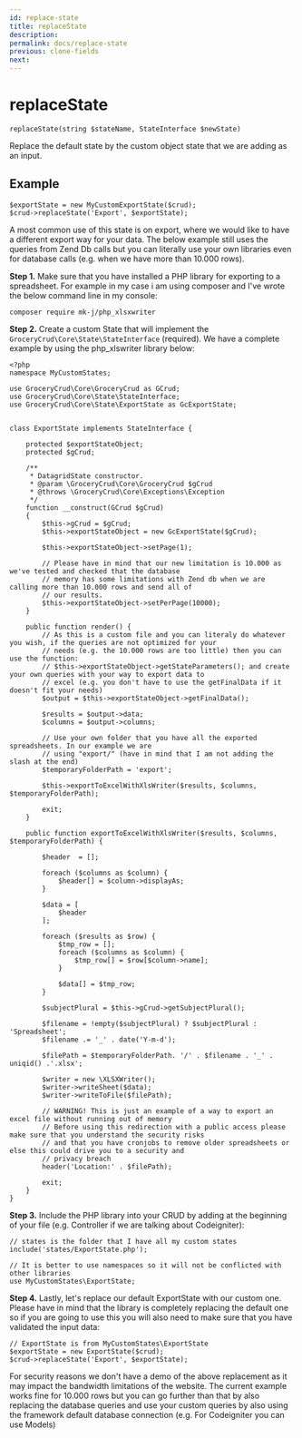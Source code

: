 ```yaml
---
id: replace-state
title: replaceState
description: 
permalink: docs/replace-state
previous: clone-fields
next: 
---
```


# replaceState

<pre><code class="language-php">replaceState(string $stateName, StateInterface $newState)</code></pre>
Replace the default state by the custom object state that we are adding as an input.

## Example

<pre><code class="language-php">$exportState = new MyCustomExportState($crud);
$crud->replaceState('Export', $exportState);</code></pre>

A most common use of this state is on export, where we would like to have a different export way for your data. The below example still uses the queries from Zend Db calls but you can literally use your own libraries even for database calls (e.g. when we have more than 10.000 rows).

<strong>Step 1.</strong> Make sure that you have installed a PHP library for exporting to a spreadsheet. For example in my case i am using composer and I've wrote the below command line in my console:

<pre><code class="language-bash">composer require mk-j/php_xlsxwriter</code></pre>

<strong>Step 2.</strong> Create a custom State that will implement the <code>GroceryCrud\Core\State\StateInterface</code> (required). We have a complete example by using the php_xlswriter library below:

<pre><code class="language-php">&lt;?php
namespace MyCustomStates;

use GroceryCrud\Core\GroceryCrud as GCrud;
use GroceryCrud\Core\State\StateInterface;
use GroceryCrud\Core\State\ExportState as GcExportState;


class ExportState implements StateInterface {

    protected $exportStateObject;
    protected $gCrud;

    /**
     * DatagridState constructor.
     * @param \GroceryCrud\Core\GroceryCrud $gCrud
     * @throws \GroceryCrud\Core\Exceptions\Exception
     */
    function __construct(GCrud $gCrud)
    {
        $this->gCrud = $gCrud;
        $this->exportStateObject = new GcExportState($gCrud);

        $this->exportStateObject->setPage(1);

        // Please have in mind that our new limitation is 10.000 as we've tested and checked that the database
        // memory has some limitations with Zend db when we are calling more than 10.000 rows and send all of
        // our results.
        $this->exportStateObject->setPerPage(10000);
    }

    public function render() {
        // As this is a custom file and you can literaly do whatever you wish, if the queries are not optimized for your
        // needs (e.g. the 10.000 rows are too little) then you can use the function:
        // $this->exportStateObject->getStateParameters(); and create your own queries with your way to export data to
        // excel (e.g. you don't have to use the getFinalData if it doesn't fit your needs)
        $output = $this->exportStateObject->getFinalData();

        $results = $output->data;
        $columns = $output->columns;
        
        // Use your own folder that you have all the exported spreadsheets. In our example we are 
        // using "export/" (have in mind that I am not adding the slash at the end)
        $temporaryFolderPath = 'export';

        $this->exportToExcelWithXlsWriter($results, $columns, $temporaryFolderPath);

        exit;
    }

    public function exportToExcelWithXlsWriter($results, $columns, $temporaryFolderPath) {

        $header  = [];

        foreach ($columns as $column) {
            $header[] = $column->displayAs;
        }

        $data = [
            $header
        ];

        foreach ($results as $row) {
            $tmp_row = [];
            foreach ($columns as $column) {
                $tmp_row[] = $row[$column->name];
            }

            $data[] = $tmp_row;
        }

        $subjectPlural = $this->gCrud->getSubjectPlural();

        $filename = !empty($subjectPlural) ? $subjectPlural : 'Spreadsheet';
        $filename .= '_' . date('Y-m-d');

        $filePath = $temporaryFolderPath. '/' . $filename . '_' . uniqid() .'.xlsx';

        $writer = new \XLSXWriter();
        $writer->writeSheet($data);
        $writer->writeToFile($filePath);

        // WARNING! This is just an example of a way to export an excel file without running out of memory
        // Before using this redirection with a public access please make sure that you understand the security risks
        // and that you have cronjobs to remove older spreadsheets or else this could drive you to a security and
        // privacy breach
        header('Location:' . $filePath);

        exit;
    }
}
</code></pre>
<strong>Step 3.</strong> Include the PHP library into your CRUD by adding at the beginning of your file (e.g. Controller if we are talking about Codeigniter):

<pre><code class="language-php">// states is the folder that I have all my custom states
include('states/ExportState.php');

// It is better to use namespaces so it will not be conflicted with other libraries
use MyCustomStates\ExportState;</code></pre>

<strong>Step 4.</strong> Lastly, let's replace our default ExportState with our custom one. Please have in mind that the library is completely replacing the default one so if you are going to use this you will also need to make sure that you have validated the input data:


<pre><code class="language-php">// ExportState is from MyCustomStates\ExportState
$exportState = new ExportState($crud);
$crud->replaceState('Export', $exportState);</code></pre>

For security reasons we don't have a demo of the above replacement as it may impact the bandwidth limitations of the website. The current example works fine for 10.000 rows but you can go further than that by also replacing the database queries and use your custom queries by also using the framework default database connection (e.g. For Codeigniter you can use Models)
